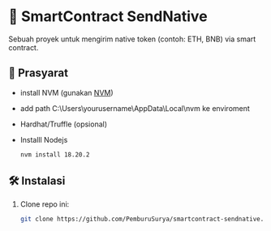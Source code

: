 # 🚀 SmartContract SendNative

Sebuah proyek untuk mengirim native token (contoh: ETH, BNB) via smart contract.

## 🔧 Prasyarat
- install NVM (gunakan [NVM](https://github.com/coreybutler/nvm-windows))
- add path C:\Users\yourusername\AppData\Local\nvm ke enviroment
- Hardhat/Truffle (opsional)

- Installl Nodejs
   ```bash
   nvm install 18.20.2

## 🛠 Instalasi
1. Clone repo ini:
   ```bash
   git clone https://github.com/PemburuSurya/smartcontract-sendnative.git

